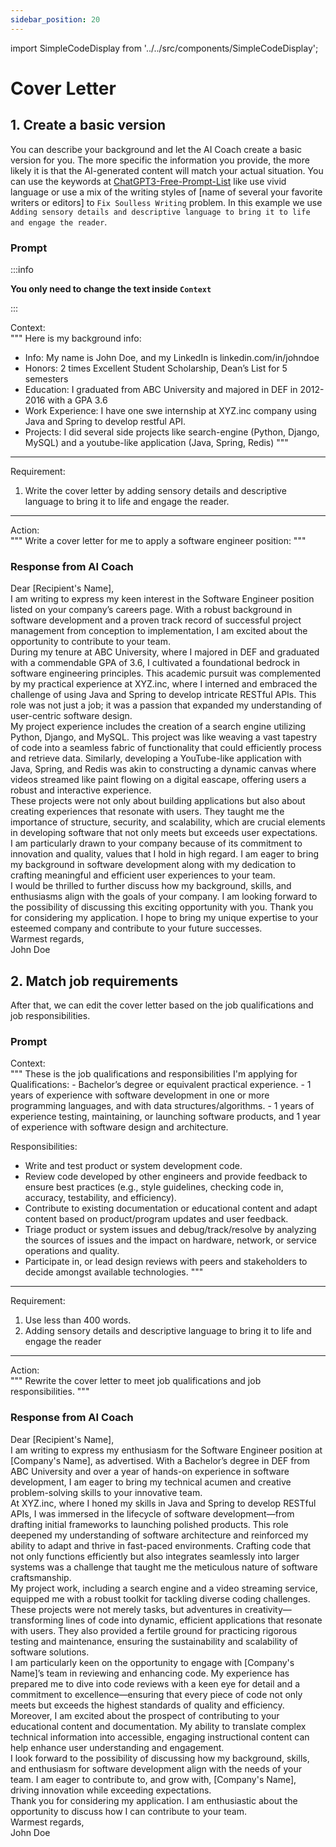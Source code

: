 ```yaml
---
sidebar_position: 20
---
```


import SimpleCodeDisplay from '../../src/components/SimpleCodeDisplay';

# Cover Letter

## 1. Create a basic version

You can describe your background and let the AI Coach create a basic version for you. The more specific the information you provide, the more likely it is that the AI-generated content will match your actual situation. You can use the keywords at [ChatGPT3-Free-Prompt-List](https://github.com/mattnigh/ChatGPT3-Free-Prompt-List#prompt-refinement-fixing-soulless-writing) like use vivid language or use a mix of the writing styles of [name of several your favorite writers or editors] to `Fix Soulless Writing` problem. In this example we use `Adding sensory details and descriptive language to bring it to life and engage the reader`.

### Prompt

:::info

**You only need to change the text inside `Context`**

:::

<SimpleCodeDisplay type="code">
Context: 
<br />
"""
Here is my background info:

- Info: My name is John Doe, and my LinkedIn is linkedin.com/in/johndoe
- Honors: 2 times Excellent Student Scholarship, Dean’s List for 5 semesters
- Education: I graduated from ABC University and majored in DEF in 2012-2016 with a GPA 3.6
- Work Experience: I have one swe internship at XYZ.inc company using Java and Spring to develop restful API.
- Projects: I did several side projects like search-engine (Python, Django, MySQL) and a youtube-like application (Java, Spring, Redis)
"""

---

Requirement: 
1. Write the cover letter by adding sensory details and descriptive language to bring it to life and engage the reader.

--- 
    
Action: 
<br />
"""
Write a cover letter for me to apply a software engineer position:
"""
</SimpleCodeDisplay>

### Response from AI Coach

<SimpleCodeDisplay type="response">
Dear [Recipient's Name],
<br />
I am writing to express my keen interest in the Software Engineer position listed on your company’s careers page. With a robust background in software development and a proven track record of successful project management from conception to implementation, I am excited about the opportunity to contribute to your team.
<br />
During my tenure at ABC University, where I majored in DEF and graduated with a commendable GPA of 3.6, I cultivated a foundational bedrock in software engineering principles. This academic pursuit was complemented by my practical experience at XYZ.inc, where I interned and embraced the challenge of using Java and Spring to develop intricate RESTful APIs. This role was not just a job; it was a passion that expanded my understanding of user-centric software design.
<br />
My project experience includes the creation of a search engine utilizing Python, Django, and MySQL. This project was like weaving a vast tapestry of code into a seamless fabric of functionality that could efficiently process and retrieve data. Similarly, developing a YouTube-like application with Java, Spring, and Redis was akin to constructing a dynamic canvas where videos streamed like paint flowing on a digital eascape, offering users a robust and interactive experience.
<br />
These projects were not only about building applications but also about creating experiences that resonate with users. They taught me the importance of structure, security, and scalability, which are crucial elements in developing software that not only meets but exceeds user expectations.
<br />
I am particularly drawn to your company because of its commitment to innovation and quality, values that I hold in high regard. I am eager to bring my background in software development along with my dedication to crafting meaningful and efficient user experiences to your team.
<br />
I would be thrilled to further discuss how my background, skills, and enthusiasms align with the goals of your company. I am looking forward to the possibility of discussing this exciting opportunity with you. Thank you for considering my application. I hope to bring my unique expertise to your esteemed company and contribute to your future successes.
<br />
Warmest regards,
<br />
John Doe
</SimpleCodeDisplay>

## 2. Match job requirements

After that, we can edit the cover letter based on the job qualifications and job responsibilities. 

### Prompt
<SimpleCodeDisplay type="code">
Context: 
<br />
"""
These is the job qualifications and responsibilities I'm applying for
<br />
Qualifications: 
  - Bachelor’s degree or equivalent practical experience.
  - 1 years of experience with software development in one or more programming languages, and with data structures/algorithms.
  - 1 years of experience testing, maintaining, or launching software products, and 1 year of experience with software design and architecture.

Responsibilities:
  - Write and test product or system development code.
  - Review code developed by other engineers and provide feedback to ensure best practices (e.g., style guidelines, checking code in, accuracy, testability, and efficiency).
  - Contribute to existing documentation or educational content and adapt content based on product/program updates and user feedback.
  - Triage product or system issues and debug/track/resolve by analyzing the sources of issues and the impact on hardware, network, or service operations and quality.
  - Participate in, or lead design reviews with peers and stakeholders to decide amongst available technologies.
"""

---

Requirement: 
1. Use less than 400 words.
2. Adding sensory details and descriptive language to bring it to life and engage the reader

--- 
    
Action: 
<br />
"""
Rewrite the cover letter to meet job qualifications and job responsibilities.
"""
</SimpleCodeDisplay>

### Response from AI Coach

<SimpleCodeDisplay type="response">
Dear [Recipient's Name],
<br />
I am writing to express my enthusiasm for the Software Engineer position at [Company's Name], as advertised. With a Bachelor’s degree in DEF from ABC University and over a year of hands-on experience in software development, I am eager to bring my technical acumen and creative problem-solving skills to your innovative team.
<br />
At XYZ.inc, where I honed my skills in Java and Spring to develop RESTful APIs, I was immersed in the lifecycle of software development—from drafting initial frameworks to launching polished products. This role deepened my understanding of software architecture and reinforced my ability to adapt and thrive in fast-paced environments. Crafting code that not only functions efficiently but also integrates seamlessly into larger systems was a challenge that taught me the meticulous nature of software craftsmanship.
<br />
My project work, including a search engine and a video streaming service, equipped me with a robust toolkit for tackling diverse coding challenges. These projects were not merely tasks, but adventures in creativity—transforming lines of code into dynamic, efficient applications that resonate with users. They also provided a fertile ground for practicing rigorous testing and maintenance, ensuring the sustainability and scalability of software solutions.
<br />
I am particularly keen on the opportunity to engage with [Company's Name]’s team in reviewing and enhancing code. My experience has prepared me to dive into code reviews with a keen eye for detail and a commitment to excellence—ensuring that every piece of code not only meets but exceeds the highest standards of quality and efficiency.
<br />
Moreover, I am excited about the prospect of contributing to your educational content and documentation. My ability to translate complex technical information into accessible, engaging instructional content can help enhance user understanding and engagement.
<br />
I look forward to the possibility of discussing how my background, skills, and enthusiasm for software development align with the needs of your team. I am eager to contribute to, and grow with, [Company's Name], driving innovation while exceeding expectations.
<br />
Thank you for considering my application. I am enthusiastic about the opportunity to discuss how I can contribute to your team.
<br />
Warmest regards,
<br />
John Doe
</SimpleCodeDisplay>
